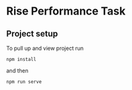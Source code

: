# Rise Performance Task

## Project setup

To pull up and view project run

```
npm install
```

and then

```
npm run serve
```
